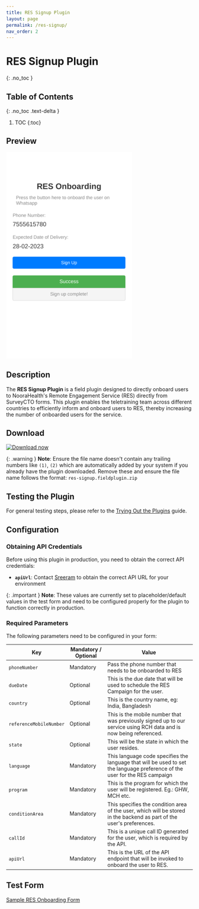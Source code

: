 ```yaml
---
title: RES Signup Plugin
layout: page
permalink: /res-signup/
nav_order: 2
---
```

# RES Signup Plugin
{: .no_toc }

## Table of Contents
{: .no_toc .text-delta }

1. TOC
{:toc}

## Preview
![](extras/plugin-preview.png)

## Description

The **RES Signup Plugin** is a field plugin designed to directly onboard users to NooraHealth's Remote Engagement Service (RES) directly from SurveyCTO forms. This plugin enables the teletraining team across different countries to efficiently inform and onboard users to RES, thereby increasing the number of onboarded users for the service.

## Download

[![Download now](../assets/images/download-button.png)](./res-signup.fieldplugin.zip)

{: .warning }
**Note**: Ensure the file name doesn't contain any trailing numbers like `(1)`, `(2)` which are automatically added by your system if you already have the plugin downloaded. Remove these and ensure the file name follows the format: `res-signup.fieldplugin.zip`

## Testing the Plugin

For general testing steps, please refer to the [Trying Out the Plugins](../trying-out-plugins/) guide.

## Configuration

### Obtaining API Credentials

Before using this plugin in production, you need to obtain the correct API credentials:

- **`apiUrl`**: Contact [Sreeram](https://github.com/noorahealthtech) to obtain the correct API URL for your environment

{: .important }
**Note**: These values are currently set to placeholder/default values in the test form and need to be configured properly for the plugin to function correctly in production.

### Required Parameters

The following parameters need to be configured in your form:

| Key                     | Mandatory / Optional    | Value                                                                                                          |
| ----------------------- | ----------------------- |---------------------------------------------------------------------------------------------------------------------------- |
| `phoneNumber`           | Mandatory               | Pass the phone number that needs to be onboarded to RES                                                                    |
| `dueDate`               | Optional                | This is the due date that will be used to schedule the RES Campaign for the user.                                          |
| `country`               | Optional                | This is the country name, eg: India, Bangladesh                                                                            |
| `referenceMobileNumber` | Optional                | This is the mobile number that was previously signed up to our service using RCH data and is now being referenced.         |
| `state`                 | Optional                | This will be the state in which the user resides.                                                                          |
| `language`              | Mandatory               | This language code specifies the language that will be used to set the language preference of the user for the RES campaign|
| `program`               | Mandatory               | This is the program for which the user will be registered. Eg.: GHW, MCH etc.                                               |
| `conditionArea`         | Mandatory               | This specifies the condition area of the user, which will be stored in the backend as part of the user's preferences.       |
| `callId`                | Mandatory               | This is a unique call ID generated for the user, which is required by the API.                                              |
| `apiUrl`                | Mandatory               | This is the URL of the API endpoint that will be invoked to onboard the user to RES.                                        |

## Test Form
[Sample RES Onboarding Form](./extras/test-form/wa-onboarding-plugin-demo.xlsx)
